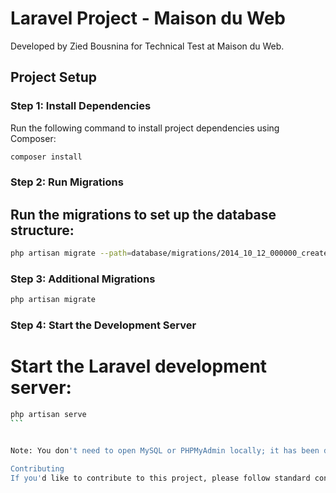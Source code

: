 # Laravel Project - Maison du Web

Developed by Zied Bousnina for Technical Test at Maison du Web.

## Project Setup

### Step 1: Install Dependencies

Run the following command to install project dependencies using Composer:

```bash
composer install
```

### Step 2: Run Migrations
## Run the migrations to set up the database structure:

```bash
php artisan migrate --path=database/migrations/2014_10_12_000000_create_users_table.php
```

### Step 3: Additional Migrations
```bash
php artisan migrate
```
### Step 4: Start the Development Server
# Start the Laravel development server:

````bash
php artisan serve
```


Note: You don't need to open MySQL or PHPMyAdmin locally; it has been deployed.

Contributing
If you'd like to contribute to this project, please follow standard contribution guidelines.

